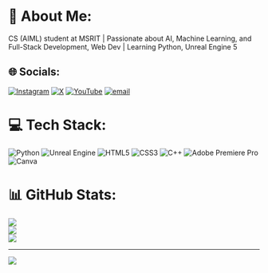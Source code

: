 # 💫 About Me:
CS (AIML) student at MSRIT | Passionate about AI, Machine Learning, and Full-Stack Development, Web Dev | Learning Python, Unreal Engine 5


## 🌐 Socials:
[![Instagram](https://img.shields.io/badge/Instagram-%23E4405F.svg?logo=Instagram&logoColor=white)](https://instagram.com/_pranav_mr07) [![X](https://img.shields.io/badge/X-black.svg?logo=X&logoColor=white)](https://x.com/@PranMR_OG) [![YouTube](https://img.shields.io/badge/YouTube-%23FF0000.svg?logo=YouTube&logoColor=white)](https://youtube.com/@UCPqjbF3b7jp9MmNoRX_KAgQ) [![email](https://img.shields.io/badge/Email-D14836?logo=gmail&logoColor=white)](mailto:pranmr17@gmail.com) 

# 💻 Tech Stack:
![Python](https://img.shields.io/badge/python-3670A0?style=flat&logo=python&logoColor=ffdd54) ![Unreal Engine](https://img.shields.io/badge/unrealengine-%23313131.svg?style=flat&logo=unrealengine&logoColor=white) ![HTML5](https://img.shields.io/badge/html5-%23E34F26.svg?style=flat&logo=html5&logoColor=white) ![CSS3](https://img.shields.io/badge/css3-%231572B6.svg?style=flat&logo=css3&logoColor=white) ![C++](https://img.shields.io/badge/c++-%2300599C.svg?style=flat&logo=c%2B%2B&logoColor=white) ![Adobe Premiere Pro](https://img.shields.io/badge/Adobe%20Premiere%20Pro-9999FF.svg?style=flat&logo=Adobe%20Premiere%20Pro&logoColor=white) ![Canva](https://img.shields.io/badge/Canva-%2300C4CC.svg?style=flat&logo=Canva&logoColor=white)
# 📊 GitHub Stats:
![](https://github-readme-stats.vercel.app/api?username=Pranav-MR&theme=github_dark_dimmed&hide_border=true&include_all_commits=true&count_private=true)<br/>
![](https://nirzak-streak-stats.vercel.app/?user=Pranav-MR&theme=github_dark_dimmed&hide_border=true)<br/>
![](https://github-readme-stats.vercel.app/api/top-langs/?username=Pranav-MR&theme=github_dark_dimmed&hide_border=true&include_all_commits=true&count_private=true&layout=compact)

---
[![](https://visitcount.itsvg.in/api?id=Pranav-MR&icon=0&color=0)](https://visitcount.itsvg.in)

<!-- Proudly created with GPRM ( https://gprm.itsvg.in ) -->
